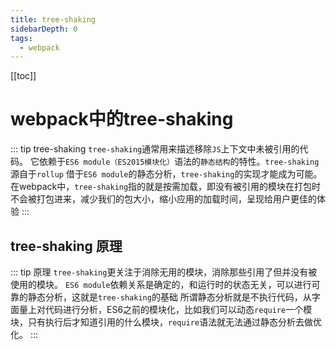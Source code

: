 ```yaml
---
title: tree-shaking
sidebarDepth: 0
tags:
  - webpack
---
```

[[toc]]
# webpack中的tree-shaking
::: tip tree-shaking
`tree-shaking`通常用来描述移除`JS`上下文中未被引用的代码。
它依赖于`ES6 module（ES2015模块化）`语法的`静态结构`的特性。`tree-shaking`源自于`rollup`
借于`ES6 module`的静态分析，`tree-shaking`的实现才能成为可能。
在webpack中，`tree-shaking`指的就是按需加载，即没有被引用的模块在打包时不会被打包进来，减少我们的包大小，缩小应用的加载时间，呈现给用户更佳的体验
:::

## tree-shaking 原理
::: tip 原理
`tree-shaking`更关注于消除无用的模块，消除那些引用了但并没有被使用的模块。
`ES6 module`依赖关系是确定的，和运行时的状态无关，可以进行可靠的静态分析，这就是`tree-shaking`的基础
所谓静态分析就是不执行代码，从字面量上对代码进行分析，ES6之前的模块化，比如我们可以动态`require`一个模块，只有执行后才知道引用的什么模块，`require`语法就无法通过静态分析去做优化。
:::